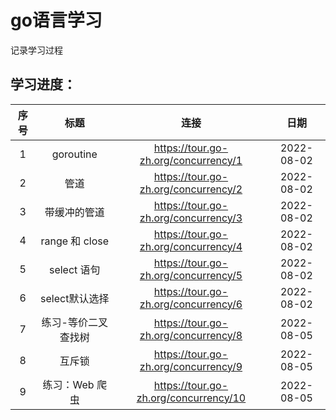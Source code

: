 # go语言学习

记录学习过程

## 学习进度：

| 序号  |      标题       |                  连接                  |     日期     |
|:---:|:-------------:|:------------------------------------:|:----------:|
|  1  |   goroutine   | https://tour.go-zh.org/concurrency/1 | 2022-08-02 |
|  2  |      管道       | https://tour.go-zh.org/concurrency/2 | 2022-08-02 |
|  3  |    带缓冲的管道     | https://tour.go-zh.org/concurrency/3 | 2022-08-02 |
|  4  | range 和 close | https://tour.go-zh.org/concurrency/4 | 2022-08-02 |
|  5  |   select 语句   | https://tour.go-zh.org/concurrency/5 | 2022-08-02 |
|  6  |  select默认选择   | https://tour.go-zh.org/concurrency/6 | 2022-08-02 |
|  7  |  练习-等价二叉查找树   |https://tour.go-zh.org/concurrency/8| 2022-08-05 |
|  8  |      互斥锁      |https://tour.go-zh.org/concurrency/9| 2022-08-05 |
|  9  |练习：Web 爬虫 |https://tour.go-zh.org/concurrency/10| 2022-08-05 |








